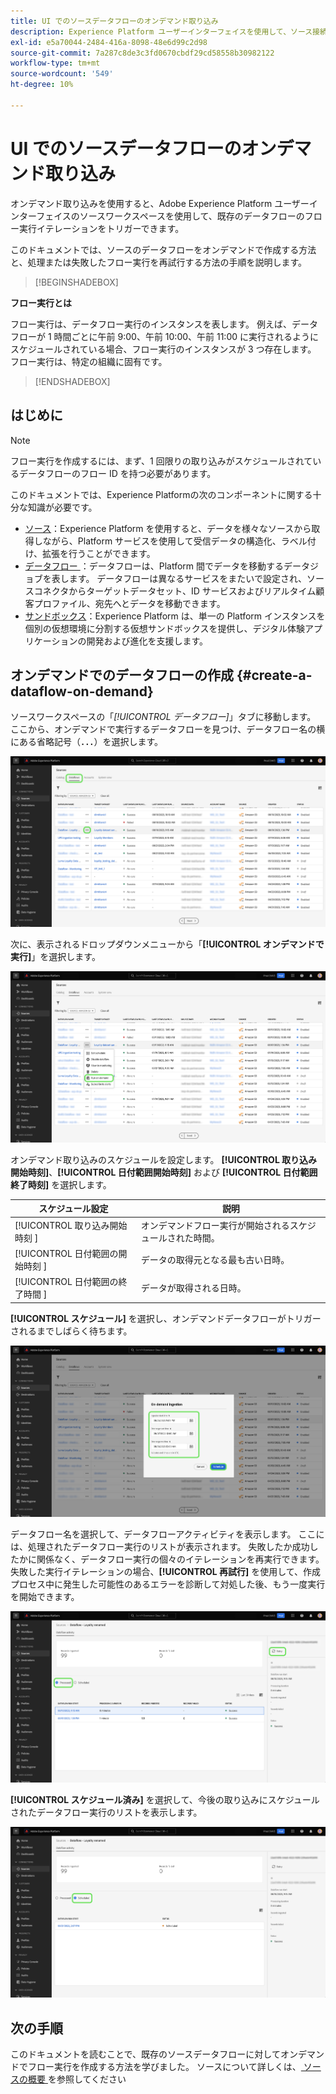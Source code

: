 ```yaml
---
title: UI でのソースデータフローのオンデマンド取り込み
description: Experience Platform ユーザーインターフェイスを使用して、ソース接続のデータフローをオンデマンドで作成する方法を説明します。
exl-id: e5a70044-2484-416a-8098-48e6d99c2d98
source-git-commit: 7a287c8de3c3fd0670cbdf29cd58558b30982122
workflow-type: tm+mt
source-wordcount: '549'
ht-degree: 10%

---
```


# UI でのソースデータフローのオンデマンド取り込み

オンデマンド取り込みを使用すると、Adobe Experience Platform ユーザーインターフェイスのソースワークスペースを使用して、既存のデータフローのフロー実行イテレーションをトリガーできます。

このドキュメントでは、ソースのデータフローをオンデマンドで作成する方法と、処理または失敗したフロー実行を再試行する方法の手順を説明します。

>[!BEGINSHADEBOX]

**フロー実行とは**

フロー実行は、データフロー実行のインスタンスを表します。 例えば、データフローが 1 時間ごとに午前 9:00、午前 10:00、午前 11:00 に実行されるようにスケジュールされている場合、フロー実行のインスタンスが 3 つ存在します。 フロー実行は、特定の組織に固有です。

>[!ENDSHADEBOX]

## はじめに

>[!NOTE]
>
>フロー実行を作成するには、まず、1 回限りの取り込みがスケジュールされているデータフローのフロー ID を持つ必要があります。

このドキュメントでは、Experience Platformの次のコンポーネントに関する十分な知識が必要です。

* [ソース](../../home.md)：Experience Platform を使用すると、データを様々なソースから取得しながら、Platform サービスを使用して受信データの構造化、ラベル付け、拡張を行うことができます。
* [ データフロー ](../../../dataflows/home.md)：データフローは、Platform 間でデータを移動するデータジョブを表します。 データフローは異なるサービスをまたいで設定され、ソースコネクタからターゲットデータセット、ID サービスおよびリアルタイム顧客プロファイル、宛先へとデータを移動できます。
* [サンドボックス](../../../sandboxes/home.md)：Experience Platform は、単一の Platform インスタンスを個別の仮想環境に分割する仮想サンドボックスを提供し、デジタル体験アプリケーションの開発および進化を支援します。

## オンデマンドでのデータフローの作成 {#create-a-dataflow-on-demand}

ソースワークスペースの「*[!UICONTROL データフロー]*」タブに移動します。 ここから、オンデマンドで実行するデータフローを見つけ、データフロー名の横にある省略記号（**`...`**）を選択します。

![ ソースワークスペースのデータフローのリスト。](../../images/tutorials/on-demand/select-dataflow.png)

次に、表示されるドロップダウンメニューから「**[!UICONTROL オンデマンドで実行]**」を選択します。

![ 「オンデマンドで実行」オプションが選択されたドロップダウンメニュー。](../../images/tutorials/on-demand/run-on-demand.png)

オンデマンド取り込みのスケジュールを設定します。 **[!UICONTROL 取り込み開始時刻]**、**[!UICONTROL 日付範囲開始時刻]** および **[!UICONTROL 日付範囲終了時刻]** を選択します。

| スケジュール設定 | 説明 |
| --- | --- |
| [!UICONTROL  取り込み開始時刻 ] | オンデマンドフロー実行が開始されるスケジュールされた時間。 |
| [!UICONTROL  日付範囲の開始時刻 ] | データの取得元となる最も古い日時。 |
| [!UICONTROL  日付範囲の終了時間 ] | データが取得される日時。 |

**[!UICONTROL スケジュール]** を選択し、オンデマンドデータフローがトリガーされるまでしばらく待ちます。

![ オンデマンド取り込みのスケジュール設定ウィンドウ ](../../images/tutorials/on-demand/configure-schedule.png)

データフロー名を選択して、データフローアクティビティを表示します。 ここには、処理されたデータフロー実行のリストが表示されます。 失敗したか成功したかに関係なく、データフロー実行の個々のイテレーションを再実行できます。 失敗した実行イテレーションの場合、**[!UICONTROL 再試行]** を使用して、作成プロセス中に発生した可能性のあるエラーを診断して対処した後、もう一度実行を開始できます。

![ 選択したデータフローに対して処理されたフロー実行のリスト。](../../images/tutorials/on-demand/processed.png)

**[!UICONTROL スケジュール済み]** を選択して、今後の取り込みにスケジュールされたデータフロー実行のリストを表示します。

![ 選択したデータフローに対してスケジュールされたフロー実行のリスト。](../../images/tutorials/on-demand/scheduled.png)

## 次の手順

このドキュメントを読むことで、既存のソースデータフローに対してオンデマンドでフロー実行を作成する方法を学びました。 ソースについて詳しくは、[ ソースの概要 ](../../home.md) を参照してください

